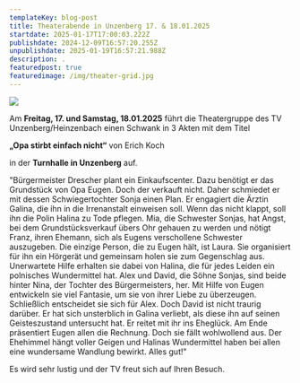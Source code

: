 ```yaml
---
templateKey: blog-post
title: Theaterabende in Unzenberg 17. & 18.01.2025
startdate: 2025-01-17T17:00:03.222Z
publishdate: 2024-12-09T16:57:20.255Z
unpublishdate: 2025-01-19T16:57:21.988Z
description: .
featuredpost: true
featuredimage: /img/theater-grid.jpg
---
```

![](/img/theater-2025.jpg)

Am **Freitag, 17. und Samstag, 18.01.2025** führt die Theatergruppe des TV Unzenberg/Heinzenbach einen Schwank in 3 Akten mit dem Titel

**„Opa stirbt einfach nicht“** von Erich Koch 

in der **Turnhalle in Unzenberg** auf.

"Bürgermeister Drescher plant ein Einkaufscenter. Dazu benötigt
er das Grundstück von Opa Eugen. Doch der verkauft nicht. Daher
schmiedet er mit dessen Schwiegertochter Sonja einen Plan. Er
engagiert die Ärztin Galina, die ihn in die Irrenanstalt einweisen
soll. Wenn das nicht klappt, soll ihn die Polin Halina zu Tode pflegen.
Mia, die Schwester Sonjas, hat Angst, bei dem Grundstücksverkauf
übers Ohr gehauen zu werden und nötigt Franz, ihren Ehemann,
sich als Eugens verschollene Schwester auszugeben.
Die einzige Person, die zu Eugen hält, ist Laura. Sie organisiert
für ihn ein Hörgerät und gemeinsam holen sie zum Gegenschlag
aus. Unerwartete Hilfe erhalten sie dabei von Halina, die für jedes
Leiden ein polnisches Wundermittel hat.
Alex und David, die Söhne Sonjas, sind beide hinter Nina, der Tochter
des Bürgermeisters, her. Mit Hilfe von Eugen entwickeln sie
viel Fantasie, um sie von ihrer Liebe zu überzeugen. Schließlich
entscheidet sie sich für Alex. Doch David ist nicht traurig darüber.
Er hat sich unsterblich in Galina verliebt, als diese ihn auf seinen
Geisteszustand untersucht hat. Er reitet mit ihr ins Eheglück.
Am Ende präsentiert Eugen allen die Rechnung. Doch sie fällt
wohlwollend aus. Der Ehehimmel hängt voller Geigen und Halinas
Wundermittel haben bei allen eine wundersame Wandlung
bewirkt. Alles gut!"

Es wird sehr lustig und der TV freut sich auf Ihren Besuch.